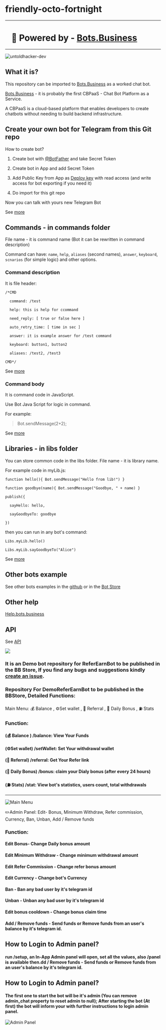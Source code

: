 # friendly-octo-fortnight 

<hr>

# ⁪⁬⁮⁮           ⁪⁬⁮⁮           ⁪⁬⁮⁮     🎉 Powered by - [Bots.Business](https://Bots.Business)

<hr>

<p align="left"> <img src="https://github.com/Untoldhacker-Dev/pictoQue/blob/main/20211017_175229.png" alt="untoldhacker-dev" ; size = 1/> </p>

## What it is?

This repository can be imported to [Bots.Business](https://bots.business) as a worked chat bot.

[Bots.Business](https://bots.business) - it is probably the first CBPaaS - Chat Bot Platform as a Service.

A CBPaaS is a cloud-based platform that enables developers to create chatbots without needing to build backend infrastructure.

## Create your own bot for Telegram from this Git repo

How to create bot?

1. Create bot with [@BotFather](https://telegram.me/BotFather) and take Secret Token

2. Create bot in App and add Secret Token

3. Add Public Key from App as [Deploy key](https://developer.github.com/v3/guides/managing-deploy-keys/#deploy-keys) with read access (and write access for bot exporting if you need it)

4. Do import for this git repo

Now you can talk with yours new Telegram Bot

See [more](https://help.bots.business/getting-started)

## Commands - in commands folder

File name - it is command name (Bot it can be rewritten in command description)

Command can have: `name`, `help`, `aliases` (second names), `answer`, `keyboard`, `scnarios` (for simple logic) and other options.

### Command description

It is file header:

    /*CMD

      command: /test

      help: this is help for ccommand

      need_reply: [ true or false here ]

      auto_retry_time: [ time in sec ]

      answer: it is example answer for /test command

      keyboard: button1, button2

      aliases: /test2, /test3

    CMD*/

See [more](https://help.bots.business/commands)

### Command body

It is command code in JavaScript.

Use Bot Java Script for logic in command.

For example:

> Bot.sendMessage(2+2);

See [more](https://help.bots.business/scenarios-and-bjs)

## Libraries - in libs folder

You can store common code in the libs folder. File name - it is library name.

For example code in myLib.js:

    function hello(){ Bot.sendMessage("Hello from lib!") }

    function goodbye(name){ Bot.sendMessage("Goodbye, " + name) }

    publish({

      sayHello: hello,

      sayGoodbyeTo: goodbye

    })

then you can run in any bot's command:

    Libs.myLib.hello()

    Libs.myLib.sayGoodbyeTo("Alice")

See [more](https://help.bots.business/git/library)

## Other bots example

See other bots examples in the [github](https://github.com/bots-business?utf8=✓&tab=repositories&q=&type=public&language=javascript) or in the [Bot Store](https://bots.business/)

## Other help

[Help.bots.business](https://help.bots.business)

## API

See [API](https://api.bots.business/docs#/docs/summary)

![](https://bots.business/images/web-logo.png)

### It is an Demo bot repository for ReferEarnBot to be published in the BB Store, If you find any bugs and suggestions kindly [create an issue](https://github.com/Untoldhacker-Dev/friendly-octo-fortnight/issues).

<h3> Repository For DemoReferEarnBot to be published in the BBStore, Detailed Functions: </h3>

<p>Main Menu: 💰 Balance , ⚙️Set wallet , 👫 Referral , 🎁 Daily Bonus , ⛽ Stats</p>

### Function:

#### (💰 Balance ) /balance: View Your Funds

#### (⚙️Set wallet) /setWallet: Set Your withdrawal wallet 

#### (👫 Referral) /referral: Get Your Refer link

#### (🎁 Daily Bonus) /bonus: claim your Dialy bonus (after every 24 hours)

#### (⛽ Stats) /stat: View bot's statistics, users count, total withdrawals

<hr> 

![Main Menu](https://github.com/Untoldhacker-Dev/pictoQue/blob/main/Screenshot_2021-10-16-07-47-03-370.jpeg)

<p> ✏️Admin Panel: Edit- Bonus, Minimum Withdraw, Refer commission, Currency,  Ban, Unban, Add / Remove funds </p>

### Function: 

#### Edit Bonus- Change Daily bonus amount

#### Edit Minimum Withdraw - Change minimum withdrawal amount 

#### Edit Refer Commission - Change refer bonus amount

#### Edit Currency - Change bot's Currency

#### Ban - Ban any bad user by it's telegram id 

#### Unban - Unban any bad user by it's telegram id 

#### Edit bonus cooldown - Change bonus claim time

#### Add / Remove funds - Send funds or Remove funds from an user's balance by it's telegram id.

## How to Login to Admin panel?

#### run /setup, an In-App Admin panel will open, set all the values, also /panel is available then.dd / Remove funds - Send funds or Remove funds from an user's balance by it's telegram id.

## How to Login to Admin panel?
#### The first one to start the bot will be it's admin (You can remove admin_chat property to reset admin to null); After starting the bot (At first) the bot will inform your with further instructions to login admin panel.
![Admin Panel](https://github.com/Untoldhacker-Dev/pictoQue/blob/main/Screenshot_2021-11-06-14-40-34-952.jpeg)
